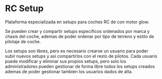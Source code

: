# RC Setup

Plataforma especializada en setups para coches RC de con motor glow.

Se pueden crear y compartir setups especificos ordenados por marca y chasis del coche, ademas de poder ordenar por tipo de terreno y estilo de pilotaje de coche.

Los setups son libres, pero es necesario crearse un usuario para poder subir nuevos setups y asi compartirlos con el resto de pilotos. Cada usuario puede modificar y eliminar sus propios setups, pero solo los administradores pueden gestionar de forma libre todos los setups creados ademas de poder gestionar tambien los usuarios dados de alta.

